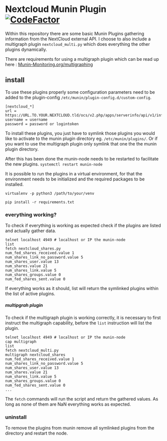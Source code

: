 # Nextcloud Munin Plugin [![CodeFactor](https://www.codefactor.io/repository/github/mightybroccoli/nextcloud-munin-py/badge/master)](https://www.codefactor.io/repository/github/mightybroccoli/nextcloud-munin-py/overview/master)
Within this repository there are some basic Munin Plugins gathering information from the NextCloud external API. I choose to also include a multigraph plugin `nextcloud_multi.py` which does everything the other plugins dynamically.

There are requirements for using a multigraph plugin which can be read up here : [Munin-Monitoring.org/multigraphing](http://guide.munin-monitoring.org/en/latest/plugin/multigraphing.html)

## install
To use these plugins properly some configuration parameters need to be added to the plugin-config `/etc/munin/plugin-config.d/custom-config`. 
```
[nextcloud_*]
url = https://URL.TO.YOUR.NEXTCLOUD.tld/ocs/v2.php/apps/serverinfo/api/v1/info
username = username
password = password or logintoken
```
To install these plugins, you just have to symlink those plugins you would like to activate to the munin plugin directory eg. `/etc/munin/plugins/`. Or if you want to use the multigraph plugin only symlink that one the the munin plugin directory.

After this has been done the munin-node needs to be restarted to facilitate the new plugins.
`systemctl restart munin-node`

It is possible to run the plugins in a virtual environment, for that the environment needs to be initialized and the required packages to be installed.
```
virtualenv -p python3 /path/to/your/venv

pip install -r requirements.txt
```

### everything working?
To check if everything is working as expected check if the plugins are listed and actually gather data.
```
telnet localhost 4949 # localhost or IP the munin-node
list
fetch nextcloud_shares.py
num_fed_shares_received.value 1
num_shares_link_no_password.value 5
num_shares_user.value 13
num_shares.value 21
num_shares_link.value 5
num_shares_groups.value 0
num_fed_shares_sent.value 0
```
If everything works as it should, list will return the symlinked plugins within the list of active plugins. 

##### multipgrah plugin
To check if the multigraph plugin is working correctly, it is necessary to first instruct the multigraph capability, before the `list` instruction will list the plugin.
```
telnet localhost 4949 # localhost or IP the munin-node
cap multigraph
list
fetch nextcloud_multi.py
multigraph nextcloud_shares
num_fed_shares_received.value 1
num_shares_link_no_password.value 5
num_shares_user.value 13
num_shares.value 21
num_shares_link.value 5
num_shares_groups.value 0
num_fed_shares_sent.value 0
...
```

The `fetch` commands will run the script and return the gathered values. As long as none of them are NaN everything works as expected.

### uninstall
To remove the plugins from munin remove all symlinked plugins from the directory and restart the node.
